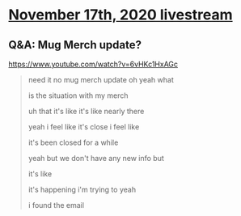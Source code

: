 # [November 17th, 2020 livestream](../2020-11-17.md)
## Q&A: Mug Merch update?
https://www.youtube.com/watch?v=6vHKc1HxAGc
> need it no mug merch update oh yeah what
> 
> is the situation with my merch
> 
> uh that it's like it's like nearly there
> 
> yeah i feel like it's close i feel like
> 
> it's been closed for a while
> 
> yeah but we don't have any new info but
> 
> it's like
> 
> it's happening i'm trying to yeah
> 
> i found the email
> 
